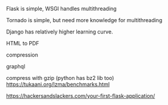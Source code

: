 Flask is simple, WSGI handles multithreading

Tornado is simple, but need more knowledge for multithreading

Django has relatively higher learning curve.

HTML to PDF

compression

graphql


compress with gzip (python has bz2 lib too)
https://tukaani.org/lzma/benchmarks.html

https://hackersandslackers.com/your-first-flask-application/
